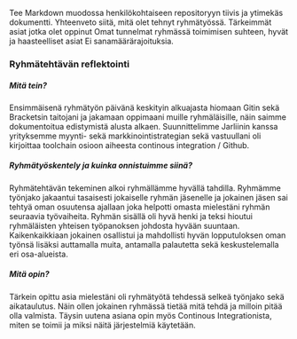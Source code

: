 Tee Markdown muodossa henkilökohtaiseen repositoryyn tiivis ja ytimekäs dokumentti.
Yhteenveto siitä, mitä olet tehnyt ryhmätyössä.
Tärkeimmät asiat jotka olet oppinut
Omat tunnelmat ryhmässä toimimisen suhteen, hyvät ja haasteelliset asiat
Ei sanamäärärajoituksia.

### Ryhmätehtävän reflektointi

##### Mitä tein?
Ensimmäisenä ryhmätyön päivänä keskityin alkuajasta hiomaan Gitin sekä Bracketsin taitojani ja jakamaan oppimaani muille ryhmäläisille, näin saimme dokumentoitua edistymistä alusta alkaen. Suunnittelimme Jarliinin kanssa yrityksemme myynti- sekä markkinointistrategian sekä vastuullani oli kirjoittaa toolchain osioon aiheesta continous integration / Github.

##### Ryhmätyöskentely ja kuinka onnistuimme siinä?
Ryhmätehtävän tekeminen alkoi ryhmällämme hyvällä tahdilla. Ryhmämme työnjako jakaantui tasaisesti jokaiselle ryhmän jäsenelle ja jokainen jäsen sai tehtyä oman osuutensa ajallaan joka helpotti omasta mielestäni ryhmän seuraavia työvaiheita. Ryhmän sisällä oli hyvä henki ja teksi hioutui ryhmäläisten yhteisen työpanoksen johdosta hyvään suuntaan. Kaikenkaikkiaan jokainen osallistui ja mahdollisti hyvän lopputuloksen oman työnsä lisäksi auttamalla muita, antamalla palautetta sekä keskustelemalla eri osa-alueista.

##### Mitä opin?
Tärkein opittu asia mielestäni oli ryhmätyötä tehdessä selkeä työnjako sekä aikataulutus. Näin ollen jokainen ryhmässä tietää mitä tehdä ja milloin pitää olla valmista. Täysin uutena asiana opin myös Continous Integrationista, miten se toimii ja miksi näitä järjestelmiä käytetään.